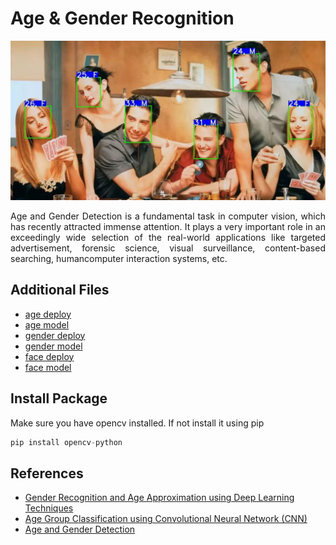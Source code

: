 # Age & Gender Recognition 
<img src="https://github.com/Bayunova28/Age_Gender_Detection/blob/master/cfe4b28efb759bfd142851cc1f003d4f.jpg" width="1100">

<p align="justify">Age and Gender Detection is a fundamental task in computer vision, which has recently attracted immense attention. It plays a very important role in an exceedingly wide selection 
of the real-world applications like targeted advertisement, forensic science, visual surveillance, content-based searching, humancomputer interaction systems, etc.<p>

## Additional Files
- [age deploy](https://github.com/Bayunova28/Age_Gender_Detection/blob/master/age_deploy.prototxt)
- [age model](https://github.com/Bayunova28/Age_Gender_Detection/blob/master/age_net.caffemodel)
- [gender deploy](https://github.com/Bayunova28/Age_Gender_Detection/blob/master/gender_deploy.prototxt)
- [gender model](https://github.com/Bayunova28/Age_Gender_Detection/blob/master/gender_net.caffemodel)
- [face deploy](https://github.com/Bayunova28/Age_Gender_Detection/blob/master/opencv_face_detector.pbtxt)
- [face model](https://github.com/Bayunova28/Age_Gender_Detection/blob/master/opencv_face_detector_uint8.pb)

## Install Package
Make sure you have opencv installed. If not install it using pip
```python
pip install opencv-python
```

## References
- [Gender Recognition and Age Approximation using Deep Learning Techniques](https://www.ijert.org/research/gender-recognition-and-age-approximation-using-deep-learning-techniques-IJERTV9IS040268.pdf)
- [Age Group Classification using Convolutional Neural Network (CNN)](https://iopscience.iop.org/article/10.1088/1742-6596/2084/1/012028/pdf)
- [Age and Gender Detection](http://103.47.12.35/bitstream/handle/1/2164/1613112045_SHUBHAM%20KUMAR%20TIWARI_finalprojectreport%20-%20Shubham%20Tiwari.pdf?sequence=1&isAllowed=y)
